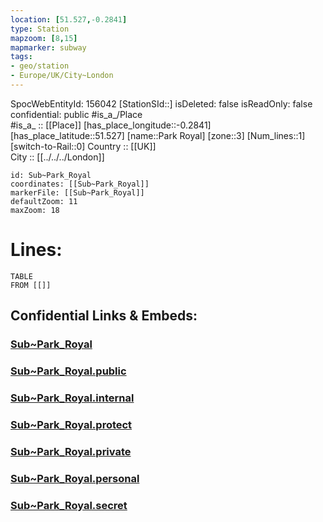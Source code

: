 ```yaml
---
location: [51.527,-0.2841] 
type: Station 
mapzoom: [8,15] 
mapmarker: subway 
tags:
- geo/station
- Europe/UK/City~London
---
```

SpocWebEntityId: 156042
[StationSId::] 
isDeleted: false
isReadOnly: false
confidential: public
#is_a_/Place  
#is_a_ :: [[Place]] 
[has_place_longitude::-0.2841] 
[has_place_latitude::51.527] 
[name::Park Royal] 
[zone::3] 
[Num_lines::1] 
[switch-to-Rail::0] 
Country :: [[UK]]  
City :: [[../../../London]]  


```leaflet
id: Sub~Park_Royal
coordinates: [[Sub~Park_Royal]] 
markerFile: [[Sub~Park_Royal]] 
defaultZoom: 11 
maxZoom: 18
```


# Lines: 
```dataview
TABLE 
FROM [[]] 
```


## Confidential Links & Embeds: 

### [Sub~Park_Royal](/_Standards/Earth/Continent/Europe/Europe~North/UK/England/Regions~England/London,Greater/cities~GreaterLondon/Underground/Station/Sub~Park_Royal.md) 

### [Sub~Park_Royal.public](/_public/Earth/Continent/Europe/Europe~North/UK/England/Regions~England/London,Greater/cities~GreaterLondon/Underground/Station/Sub~Park_Royal.public.md) 

### [Sub~Park_Royal.internal](/_internal/Earth/Continent/Europe/Europe~North/UK/England/Regions~England/London,Greater/cities~GreaterLondon/Underground/Station/Sub~Park_Royal.internal.md) 

### [Sub~Park_Royal.protect](/_protect/Earth/Continent/Europe/Europe~North/UK/England/Regions~England/London,Greater/cities~GreaterLondon/Underground/Station/Sub~Park_Royal.protect.md) 

### [Sub~Park_Royal.private](/_private/Earth/Continent/Europe/Europe~North/UK/England/Regions~England/London,Greater/cities~GreaterLondon/Underground/Station/Sub~Park_Royal.private.md) 

### [Sub~Park_Royal.personal](/_personal/Earth/Continent/Europe/Europe~North/UK/England/Regions~England/London,Greater/cities~GreaterLondon/Underground/Station/Sub~Park_Royal.personal.md) 

### [Sub~Park_Royal.secret](/_secret/Earth/Continent/Europe/Europe~North/UK/England/Regions~England/London,Greater/cities~GreaterLondon/Underground/Station/Sub~Park_Royal.secret.md)

